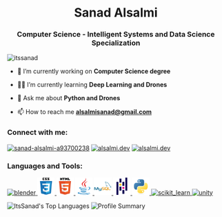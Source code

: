 <!--
![MasterHead](https://wallpapercave.com/wp/wp4932312.jpg)
-->
<h1 align="center">Sanad Alsalmi</h1>
<h3 align="center">Computer Science - Intelligent Systems and Data Science Specialization</h3>

<p align="left"> <img src="https://komarev.com/ghpvc/?username=itssanad&label=Profile%20views&color=0e75b6&style=flat" alt="itssanad" /> </p>

- 🔭 I’m currently working on **Computer Science degree**

- 👨‍💻 I’m currently learning **Deep Learning and Drones**

- 💬 Ask me about **Python and Drones**

- 📫 How to reach me **alsalmisanad@gmail.com** 

<h3 align="left">Connect with me:</h3>
<p align="left">
<a href="https://linkedin.com/in/sanad-alsalmi" target="blank"><img align="center" src="https://raw.githubusercontent.com/rahuldkjain/github-profile-readme-generator/master/src/images/icons/Social/linked-in-alt.svg" alt="sanad-alsalmi-a93700238" height="30" width="40" /></a>
<a href="https://www.instagram.com/sanad_alsalmi" target="blank"><img align="center" src="https://raw.githubusercontent.com/rahuldkjain/github-profile-readme-generator/master/src/images/icons/Social/instagram.svg" alt="alsalmi.dev" height="30" width="40" /></a>
<a href="https://www.kaggle.com/isanad" target="blank"><img align="center" src="https://www.vectorlogo.zone/logos/kaggle/kaggle-ar21.svg" alt="alsalmi.dev" height="45" width="95" /></a>
</p>

<h3 align="left">Languages and Tools:</h3>
<p align="left"> <a href="https://www.blender.org/" target="_blank" rel="noreferrer"> <img src="https://download.blender.org/branding/community/blender_community_badge_white.svg" alt="blender" width="40" height="40"/> </a> <a href="https://www.w3schools.com/css/" target="_blank" rel="noreferrer"> <img src="https://raw.githubusercontent.com/devicons/devicon/master/icons/css3/css3-original-wordmark.svg" alt="css3" width="40" height="40"/> </a> <a href="https://www.w3.org/html/" target="_blank" rel="noreferrer"> <img src="https://raw.githubusercontent.com/devicons/devicon/master/icons/html5/html5-original-wordmark.svg" alt="html5" width="40" height="40"/> </a> <a href="https://www.java.com" target="_blank" rel="noreferrer"> <img src="https://raw.githubusercontent.com/devicons/devicon/master/icons/java/java-original.svg" alt="java" width="40" height="40"/> </a> <a href="https://www.mysql.com/" target="_blank" rel="noreferrer"> <img src="https://raw.githubusercontent.com/devicons/devicon/master/icons/mysql/mysql-original-wordmark.svg" alt="mysql" width="40" height="40"/> </a> <a href="https://pandas.pydata.org/" target="_blank" rel="noreferrer"> <img src="https://raw.githubusercontent.com/devicons/devicon/2ae2a900d2f041da66e950e4d48052658d850630/icons/pandas/pandas-original.svg" alt="pandas" width="40" height="40"/> </a> <a href="https://www.python.org" target="_blank" rel="noreferrer"> <img src="https://raw.githubusercontent.com/devicons/devicon/master/icons/python/python-original.svg" alt="python" width="40" height="40"/> </a> <a href="https://scikit-learn.org/" target="_blank" rel="noreferrer"> <img src="https://upload.wikimedia.org/wikipedia/commons/0/05/Scikit_learn_logo_small.svg" alt="scikit_learn" width="40" height="40"/> </a> <a href="https://unity.com/" target="_blank" rel="noreferrer"> <img src="https://www.vectorlogo.zone/logos/unity3d/unity3d-icon.svg" alt="unity" width="40" height="40"/> </a> </p>

![ItsSanad's Top Languages](https://github-readme-stats.vercel.app/api/top-langs/?username=ItsSanad&theme=tokyonight&show_icons=true&hide_border=true&layout=compact)
![Profile Summary](https://github-profile-summary-cards.vercel.app/api/cards/profile-details?username=itssanad&theme=github_dark)
